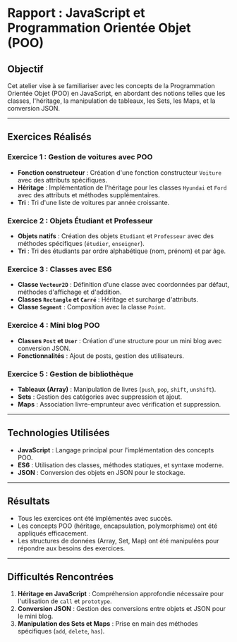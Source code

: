 # Rapport : JavaScript et Programmation Orientée Objet (POO)

## Objectif
Cet atelier vise à se familiariser avec les concepts de la Programmation Orientée Objet (POO) en JavaScript, en abordant des notions telles que les classes, l'héritage, la manipulation de tableaux, les Sets, les Maps, et la conversion JSON.

---

## Exercices Réalisés

### Exercice 1 : Gestion de voitures avec POO
- **Fonction constructeur** : Création d'une fonction constructeur `Voiture` avec des attributs spécifiques.
- **Héritage** : Implémentation de l'héritage pour les classes `Hyundai` et `Ford` avec des attributs et méthodes supplémentaires.
- **Tri** : Tri d'une liste de voitures par année croissante.

### Exercice 2 : Objets Étudiant et Professeur
- **Objets natifs** : Création des objets `Etudiant` et `Professeur` avec des méthodes spécifiques (`étudier`, `enseigner`).
- **Tri** : Tri des étudiants par ordre alphabétique (nom, prénom) et par âge.

### Exercice 3 : Classes avec ES6
- **Classe `Vecteur2D`** : Définition d'une classe avec coordonnées par défaut, méthodes d'affichage et d'addition.
- **Classes `Rectangle` et `Carré`** : Héritage et surcharge d'attributs.
- **Classe `Segment`** : Composition avec la classe `Point`.

### Exercice 4 : Mini blog POO
- **Classes `Post` et `User`** : Création d'une structure pour un mini blog avec conversion JSON.
- **Fonctionnalités** : Ajout de posts, gestion des utilisateurs.

### Exercice 5 : Gestion de bibliothèque
- **Tableaux (Array)** : Manipulation de livres (`push`, `pop`, `shift`, `unshift`).
- **Sets** : Gestion des catégories avec suppression et ajout.
- **Maps** : Association livre-emprunteur avec vérification et suppression.

---

## Technologies Utilisées
- **JavaScript** : Langage principal pour l'implémentation des concepts POO.
- **ES6** : Utilisation des classes, méthodes statiques, et syntaxe moderne.
- **JSON** : Conversion des objets en JSON pour le stockage.

---

## Résultats
- Tous les exercices ont été implémentés avec succès.
- Les concepts POO (héritage, encapsulation, polymorphisme) ont été appliqués efficacement.
- Les structures de données (Array, Set, Map) ont été manipulées pour répondre aux besoins des exercices.

---

## Difficultés Rencontrées
1. **Héritage en JavaScript** : Compréhension approfondie nécessaire pour l'utilisation de `call` et `prototype`.
2. **Conversion JSON** : Gestion des conversions entre objets et JSON pour le mini blog.
3. **Manipulation des Sets et Maps** : Prise en main des méthodes spécifiques (`add`, `delete`, `has`).





